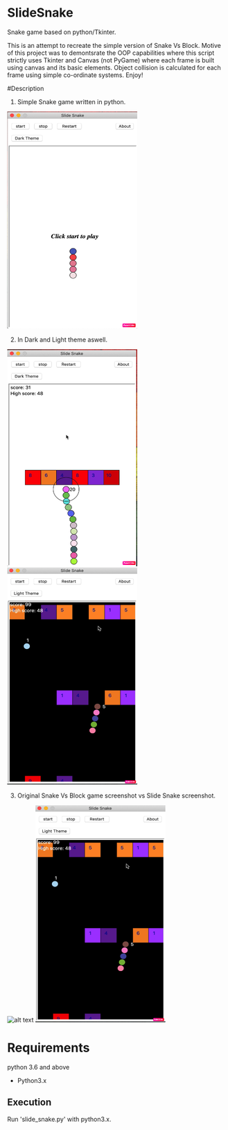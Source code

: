 # SlideSnake
Snake game based on python/Tkinter.

This is an attempt to recreate the simple version of Snake Vs Block. 
Motive of this project was to demontsrate the OOP capabilities where
this script strictly uses Tkinter and Canvas (not PyGame) where each frame is 
built using canvas and its basic elements. Object collision is calculated for
each frame using simple co-ordinate systems. Enjoy!


#Description

1) Simple Snake game written in python.

<img src="https://github.com/rishi-99/SlideSnake/blob/master/Screenshot%202020-08-05%20at%2012.54.58%20PM.png" alt="alt text" width=300 height=500>


2) In Dark and Light theme aswell.

<img src="https://github.com/rishi-99/SlideSnake/blob/master/Screenshot%202020-08-05%20at%201.01.45%20PM.png" alt="alt text" width=300 height=500>       <img src="https://github.com/rishi-99/SlideSnake/blob/master/Screenshot%202020-08-05%20at%201.07.30%20PM.png" alt="alt text" width=300 height=500>


3) Original Snake Vs Block game screenshot vs Slide Snake screenshot.

<img src="https://learningworksforkids.com/wp-content/uploads/IMG_6220-325x578.jpg" alt="alt text" width=300 height=500>       <img src="https://github.com/rishi-99/SlideSnake/blob/master/Screenshot%202020-08-05%20at%201.07.30%20PM.png" alt="alt text" width=300 height=500>

# Requirements 
python 3.6 and above

- Python3.x

## Execution 

Run 'slide_snake.py' with python3.x.
